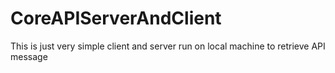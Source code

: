 # CoreAPIServerAndClient
This is just very simple client and server run on local machine to retrieve API message
